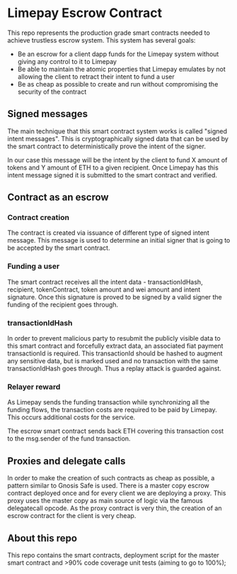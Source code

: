 # Limepay Escrow Contract

This repo represents the production grade smart contracts needed to achieve trustless escrow system. This system has several goals:
- Be an escrow for a client dapp funds for the Limepay system without giving any control to it to Limepay
- Be able to maintain the atomic properties that Limepay emulates by not allowing the client to retract their intent to fund a user
- Be as cheap as possible to create and run without compromising the security of the contract

## Signed messages
The main technique that this smart contract system works is called "signed intent messages". This is cryptographically signed data that can be used by the smart contract to deterministically prove the intent of the signer.

In our case this message will be the intent by the client to fund X amount of tokens and Y amount of ETH to a given recipient. Once Limepay has this intent message signed it is submitted to the smart contract and verified.

## Contract as an escrow

### Contract creation
The contract is created via issuance of different type of signed intent message. This message is used to determine an initial signer that is going to be accepted by the smart contract.

### Funding a user
The smart contract receives all the intent data - transactionIdHash, recipient, tokenContract, token amount and wei amount and intent signature. Once this signature is proved to be signed by a valid signer the funding of the recipient goes through.

### transactionIdHash
In order to prevent malicious party to resubmit the publicly visible data to this smart contract and forcefully extract data, an associated fiat payment transactionId is required. This transactionId should be hashed to augment any sensitive data, but is marked used and no transaction with the same transactionIdHash goes through. Thus a replay attack is guarded against.

### Relayer reward
As Limepay sends the funding transaction while synchronizing all the funding flows, the transaction costs are required to be paid by Limepay. This occurs additional costs for the service.

The escrow smart contract sends back ETH covering this transaction cost to the msg.sender of the fund transaction.

## Proxies and delegate calls
In order to make the creation of such contracts as cheap as possible, a pattern similar to Gnosis Safe is used. There is a master copy escrow contract deployed once and for every client we are deploying a proxy. This proxy uses the master copy as main source of logic via the famous delegatecall opcode. As the proxy contract is very thin, the creation of an escrow contract for the client is very cheap.

## About this repo
This repo contains the smart contracts, deployment script for the master smart contract and >90% code coverage unit tests (aiming to go to 100%);


